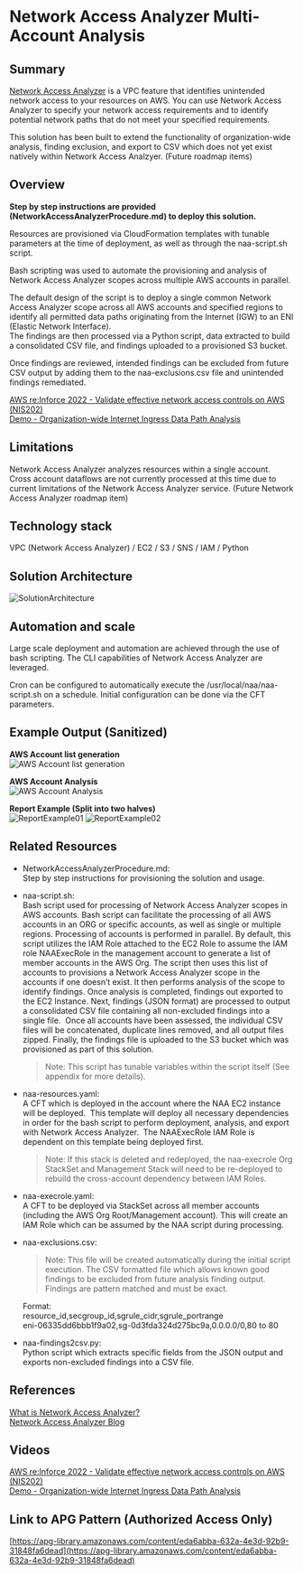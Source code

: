 # **Network Access Analyzer Multi-Account Analysis**

## **Summary**

[Network Access Analyzer](https://docs.aws.amazon.com/vpc/latest/network-access-analyzer/what-is-network-access-analyzer.html) is a VPC feature that identifies unintended network access to your resources on AWS. You can use Network Access Analyzer to specify your network access requirements and to identify potential network paths that do not meet your specified requirements.

This solution has been built to extend the functionality of organization-wide analysis, finding exclusion, and export to CSV which does not yet exist natively within Network Access Analzyer. (Future roadmap items)

## **Overview**

**Step by step instructions are provided (NetworkAccessAnalyzerProcedure.md) to deploy this solution.**

Resources are provisioned via CloudFormation templates with tunable parameters at the time of deployment, as well as through the naa-script.sh script.

Bash scripting was used to automate the provisioning and analysis of Network Access Analyzer scopes across multiple AWS accounts in parallel.

The default design of the script is to deploy a single common Network Access Analyzer scope across all AWS accounts and specified regions to identify all permitted data paths originating from the Internet (IGW) to an ENI (Elastic Network Interface).  
The findings are then processed via a Python script, data extracted to build a consolidated CSV file, and findings uploaded to a provisioned S3 bucket.

Once findings are reviewed, intended findings can be excluded from future CSV output by adding them to the naa-exclusions.csv file and unintended findings remediated.

[AWS re:Inforce 2022 - Validate effective network access controls on AWS (NIS202)](https://youtu.be/aN2P2zeQek0)  
[Demo - Organization-wide Internet Ingress Data Path Analysis](https://youtu.be/1IFNZWy4iy0)

## **Limitations**

Network Access Analyzer analyzes resources within a single account.  
Cross account dataflows are not currently processed at this time due to current limitations of the Network Access Analyzer service. (Future Network Access Analyzer roadmap item)

## **Technology stack**

VPC (Network Access Analyzer) / EC2 / S3 / SNS  / IAM / Python

## **Solution Architecture**

![SolutionArchitecture](docs/images/NAAAnalysisArchitecture.png)

## **Automation and scale**

Large scale deployment and automation are achieved through the use of bash scripting.  The CLI capabilities of Network Access Analyzer are leveraged.

Cron can be configured to automatically execute the /usr/local/naa/naa-script.sh on a schedule.  Initial configuration can be done via the CFT parameters.

## **Example Output (Sanitized)**

**AWS Account list generation**  
![AWS Account list generation](docs/images/AWSAccountInventory.png)

**AWS Account Analysis**  
![AWS Account Analysis](docs/images/AWSAccountAnalysis.png)

**Report Example (Split into two halves)**  
![ReportExample01](docs/images/ReportExample01.png)
![ReportExample02](docs/images/ReportExample02.png)

## **Related Resources**

- NetworkAccessAnalyzerProcedure.md:  
    Step by step instructions for provisioning the solution and usage.

- naa-script.sh:  
    Bash script used for processing of Network Access Analyzer scopes in AWS accounts.  Bash script can facilitate the processing of all AWS accounts in an ORG or specific accounts, as well as single or multiple regions. Processing of accounts is performed in parallel. By default, this script utilizes the IAM Role attached to the EC2 Role to assume the IAM role NAAExecRole in the management account to generate a list of member accounts in the AWS Org. The script then uses this list of accounts to provisions a Network Access Analyzer scope in the accounts if one doesn’t exist.  It then performs analysis of the scope to identify findings. Once analysis is completed, findings out exported to the EC2 Instance.  Next, findings (JSON format) are processed to output a consolidated CSV file containing all non-excluded findings into a single file.  Once all accounts have been assessed, the individual CSV files will be concatenated, duplicate lines removed, and all output files zipped. Finally, the findings file is uploaded to the S3 bucket which was provisioned as part of this solution.
    >Note: This script has tunable variables within the script itself (See appendix for more details).

- naa-resources.yaml:  
    A CFT which is deployed in the account where the NAA EC2 instance will be deployed.  This template will deploy all necessary dependencies in order for the bash script to perform deployment, analysis, and export with Network Access Analyzer.  The NAAExecRole IAM Role is dependent on this template being deployed first.  
    >Note: If this stack is deleted and redeployed, the naa-execrole Org StackSet and Management Stack will need to be re-deployed to rebuild the cross-account dependency between IAM Roles.

- naa-execrole.yaml:  
    A CFT to be deployed via StackSet across all member accounts (including the AWS Org Root/Management account). This will create an IAM Role which can be assumed by the NAA script during processing.

- naa-exclusions.csv:  
    >Note: This file will be created automatically during the initial script execution.
    The CSV formatted file which allows known good findings to be excluded from future analysis finding output. Findings are pattern matched and must be exact.  

    Format:  
    resource_id,secgroup_id,sgrule_cidr,sgrule_portrange  
    eni-06335dd6bbb1f9a02,sg-0d3fda324d275bc9a,0.0.0.0/0,80 to 80  

- naa-findings2csv.py:  
    Python script which extracts specific fields from the JSON output and exports non-excluded findings into a CSV file.

## **References**

[What is Network Access Analyzer?](https://docs.aws.amazon.com/vpc/latest/network-access-analyzer/what-is-network-access-analyzer.html)  
[Network Access Analyzer Blog](https://aws.amazon.com/blogs/aws/new-amazon-vpc-network-access-analyzer/)

## **Videos**

[AWS re:Inforce 2022 - Validate effective network access controls on AWS (NIS202)](https://youtu.be/aN2P2zeQek0)  
[Demo - Organization-wide Internet Ingress Data Path Analysis](https://youtu.be/1IFNZWy4iy0)

## **Link to APG Pattern (Authorized Access Only)**

[https://apg-library.amazonaws.com/content/eda6abba-632a-4e3d-92b9-31848fa6dead](https://apg-library.amazonaws.com/content/eda6abba-632a-4e3d-92b9-31848fa6dead)
